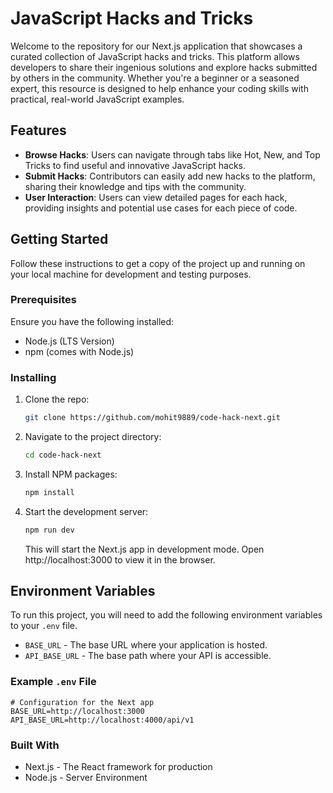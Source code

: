 # JavaScript Hacks and Tricks

Welcome to the repository for our Next.js application that showcases a curated collection of JavaScript hacks and tricks. This platform allows developers to share their ingenious solutions and explore hacks submitted by others in the community. Whether you're a beginner or a seasoned expert, this resource is designed to help enhance your coding skills with practical, real-world JavaScript examples.

## Features

- **Browse Hacks**: Users can navigate through tabs like Hot, New, and Top Tricks to find useful and innovative JavaScript hacks.
- **Submit Hacks**: Contributors can easily add new hacks to the platform, sharing their knowledge and tips with the community.
- **User Interaction**: Users can view detailed pages for each hack, providing insights and potential use cases for each piece of code.

## Getting Started

Follow these instructions to get a copy of the project up and running on your local machine for development and testing purposes.

### Prerequisites

Ensure you have the following installed:

- Node.js (LTS Version)
- npm (comes with Node.js)

### Installing

1. Clone the repo:

   ```bash
   git clone https://github.com/mohit9889/code-hack-next.git
   ```

2. Navigate to the project directory:

   ```bash
   cd code-hack-next
   ```

3. Install NPM packages:

   ```bash
   npm install
   ```

4. Start the development server:
   ```bash
   npm run dev
   ```
   This will start the Next.js app in development mode. Open http://localhost:3000 to view it in the browser.

## Environment Variables

To run this project, you will need to add the following environment variables to your `.env` file.

- `BASE_URL` - The base URL where your application is hosted.
- `API_BASE_URL` - The base path where your API is accessible.

### Example `.env` File

```plaintext
# Configuration for the Next app
BASE_URL=http://localhost:3000
API_BASE_URL=http://localhost:4000/api/v1
```

### Built With

- Next.js - The React framework for production
- Node.js - Server Environment

